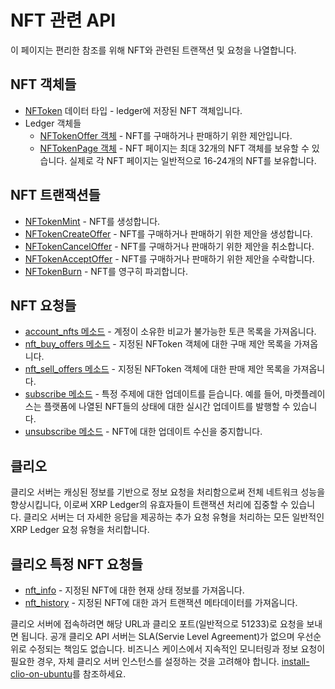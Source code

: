 # NFT 관련 API

이 페이지는 편리한 참조를 위해 NFT와 관련된 트랜잭션 및 요청을 나열합니다.

## NFT 객체들&#x20;

* [NFToken](../../../references/xrp-ledger/undefined/nftoken.md) 데이터 타입 - ledger에 저장된 NFT 객체입니다.&#x20;
* Ledger 객체들&#x20;
  * [NFTokenOffer 객체](../../../references/xrp-ledger/ledger/ledger-1/nftokenoffer.md) - NFT를 구매하거나 판매하기 위한 제안입니다.
  * [NFTokenPage 객체](../../../references/xrp-ledger/ledger/ledger-1/nftokenpage.md) - NFT 페이지는 최대 32개의 NFT 객체를 보유할 수 있습니다. 실제로 각 NFT 페이지는 일반적으로 16-24개의 NFT를 보유합니다.&#x20;

## NFT 트랜잭션들&#x20;

* [NFTokenMint](../../../references/xrp-ledger/undefined-1/undefined-1/nftokenmint.md) - NFT를 생성합니다.
* [NFTokenCreateOffer](../../../references/xrp-ledger/undefined-1/undefined-1/nftokencreateoffer.md) - NFT를 구매하거나 판매하기 위한 제안을 생성합니다.
* [NFTokenCancelOffer](../../../references/xrp-ledger/undefined-1/undefined-1/nftokencanceloffer.md) - NFT를 구매하거나 판매하기 위한 제안을 취소합니다.
* [NFTokenAcceptOffer](../../../references/xrp-ledger/undefined-1/undefined-1/nftokenacceptoffer.md) - NFT를 구매하거나 판매하기 위한 제안을 수락합니다.
* [NFTokenBurn](../../../references/xrp-ledger/undefined-1/undefined-1/nftokenburn.md) - NFT를 영구히 파괴합니다.

## NFT 요청들&#x20;

* [account\_nfts 메소드](../../../references/http-websocket-apis/api-1/undefined/account\_nfts.md) - 계정이 소유한 비교가 불가능한 토큰 목록을 가져옵니다.&#x20;
* [nft\_buy\_offers 메소드](../../../references/http-websocket-apis/api-1/undefined-2/nft\_buy\_offers.md) - 지정된 NFToken 객체에 대한 구매 제안 목록을 가져옵니다.&#x20;
* [nft\_sell\_offers 메소드](../../../references/http-websocket-apis/api-1/undefined-2/nft\_sell\_offers.md) - 지정된 NFToken 객체에 대한 판매 제안 목록을 가져옵니다.&#x20;
* [subscribe 메소드](../../../references/http-websocket-apis/api-1/undefined-4/undefined.md) - 특정 주제에 대한 업데이트를 듣습니다. 예를 들어, 마켓플레이스는 플랫폼에 나열된 NFT들의 상태에 대한 실시간 업데이트를 발행할 수 있습니다.&#x20;
* [unsubscribe 메소드](../../../references/http-websocket-apis/api-1/undefined-4/undefined-1.md) - NFT에 대한 업데이트 수신을 중지합니다.&#x20;

## 클리오

클리오 서버는 캐싱된 정보를 기반으로 정보 요청을 처리함으로써 전체 네트워크 성능을 향상시킵니다, 이로써 XRP Ledger의 유효자들이 트랜잭션 처리에 집중할 수 있습니다. 클리오 서버는 더 자세한 응답을 제공하는 추가 요청 유형을 처리하는 모든 일반적인 XRP Ledger 요청 유형을 처리합니다.

## 클리오 특정 NFT 요청들&#x20;

* [nft\_info](../../../references/http-websocket-apis/api-1/undefined-5/nft\_info.md) - 지정된 NFT에 대한 현재 상태 정보를 가져옵니다.
* [nft\_history](../../../references/http-websocket-apis/api-1/undefined-5/nft\_history.md) - 지정된 NFT에 대한 과거 트랜잭션 메타데이터를 가져옵니다.&#x20;

클리오 서버에 접속하려면 해당 URL과 클리오 포트(일반적으로 51233)로 요청을 보내면 됩니다. 공개 클리오 API 서버는 SLA(Servie Level Agreement)가 없으며 우선순위로 수정되는 책임도 없습니다. 비즈니스 케이스에서 지속적인 모니터링과 정보 요청이 필요한 경우, 자체 클리오 서버 인스턴스를 설정하는 것을 고려해야 합니다. [install-clio-on-ubuntu](../../../tutorials/undefined-6/undefined.md)를 참조하세요.
